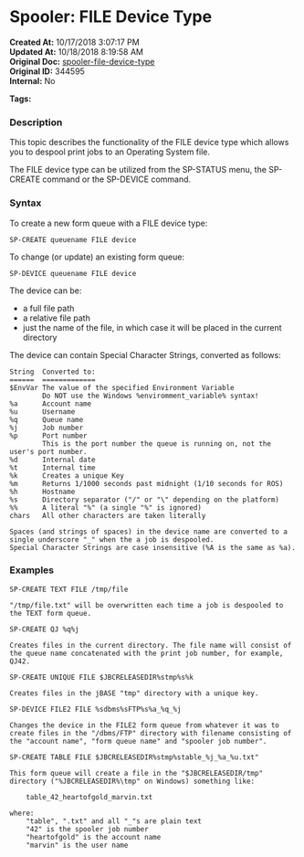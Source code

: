 # Spooler: FILE Device Type

**Created At:** 10/17/2018 3:07:17 PM  
**Updated At:** 10/18/2018 8:19:58 AM  
**Original Doc:** [spooler-file-device-type](https://docs.jbase.com/44205-spooler/spooler-file-device-type)  
**Original ID:** 344595  
**Internal:** No  

**Tags:**
<badge text='sp-device' vertical='middle' />
<badge text='sp-create' vertical='middle' />

### Description

This topic describes the functionality of the FILE device type which allows you to despool print jobs to an Operating System file.

The FILE device type can be utilized from the SP-STATUS menu, the SP-CREATE command or the SP-DEVICE command.



### Syntax

To create a new form queue with a FILE device type:

```
SP-CREATE queuename FILE device
```

To change (or update) an existing form queue:

```
SP-DEVICE queuename FILE device
```

The device can be:

- a full file path
- a relative file path
- just the name of the file, in which case it will be placed in the current directory


The device can contain Special Character Strings, converted as follows:

```
String  Converted to:
======  =============
$EnvVar The value of the specified Environment Variable
        Do NOT use the Windows %enviromment_variable% syntax!
%a      Account name
%u      Username
%q      Queue name
%j      Job number
%p      Port number
        This is the port number the queue is running on, not the user's port number.
%d      Internal date
%t      Internal time
%k      Creates a unique Key
%m      Returns 1/1000 seconds past midnight (1/10 seconds for ROS)
%h      Hostname
%s      Directory separator ("/" or "\" depending on the platform)
%%      A literal "%" (a single "%" is ignored)
chars   All other characters are taken literally

Spaces (and strings of spaces) in the device name are converted to a single underscore "_" when the a job is despooled.
Special Character Strings are case insensitive (%A is the same as %a).
```

### 


### Examples

```
SP-CREATE TEXT FILE /tmp/file

"/tmp/file.txt" will be overwritten each time a job is despooled to the TEXT form queue.
```

```
SP-CREATE QJ %q%j

Creates files in the current directory. The file name will consist of the queue name concatenated with the print job number, for example, QJ42.
```

```
SP-CREATE UNIQUE FILE $JBCRELEASEDIR%stmp%s%k

Creates files in the jBASE "tmp" directory with a unique key.
```

```
SP-DEVICE FILE2 FILE %sdbms%sFTP%s%a_%q_%j

Changes the device in the FILE2 form queue from whatever it was to create files in the "/dbms/FTP" directory with filename consisting of the "account name", "form queue name" and "spooler job number".
```

```
SP-CREATE TABLE FILE $JBCRELEASEDIR%stmp%stable_%j_%a_%u.txt"

This form queue will create a file in the "$JBCRELEASEDIR/tmp" directory ("%JBCRELEASEDIR%\tmp" on Windows) something like:

    table_42_heartofgold_marvin.txt

where:
    "table", ".txt" and all "_"s are plain text
    "42" is the spooler job number
    "heartofgold" is the account name
    "marvin" is the user name
```
